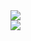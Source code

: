 <div style="margin : 0 auto;"><img src="https://img.shields.io/badge/JAVA-007396?style=flat&logo=Java&logoColor=white"/></div>

<img src="https://capsule-render.vercel.app/api?type=wave&color=auto&reversal=true&height=300&section=header&text=capsule%20render&desc=안녕하세요 반갑습니다.&textBg=true&fontSize=90&fontColor=ffee00&animation=fadeIn"/>
